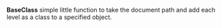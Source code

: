 **BaseClass**
simple little function to take the document path and add each level as a class to a specified object.
